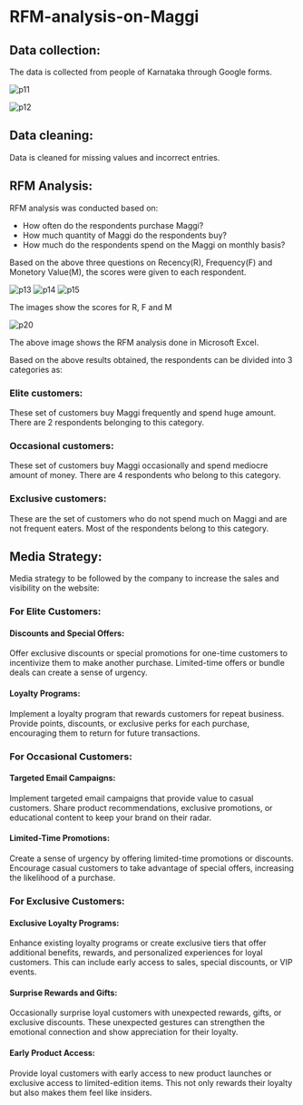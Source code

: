 # RFM-analysis-on-Maggi

## Data collection:
The data is collected from people of Karnataka through Google forms.

![p11](https://github.com/dhanashreehampiholi/RFM-analysis-on-Maggi/assets/57892263/75379ea3-9095-439c-8b87-c857ff427c35)

![p12](https://github.com/dhanashreehampiholi/RFM-analysis-on-Maggi/assets/57892263/3dfbe3e4-8c29-4d75-8ed0-717ab2d42193)

## Data cleaning:
Data is cleaned for missing values and incorrect entries.

## RFM Analysis:
RFM analysis was conducted based on:
- How often do the respondents purchase Maggi?
- How much quantity of Maggi do the respondents buy?
- How much do the respondents spend on the Maggi on monthly basis?

Based on the above three questions on Recency(R), Frequency(F) and Monetory Value(M), the scores were given to each respondent.

![p13](https://github.com/dhanashreehampiholi/RFM-analysis-on-Maggi/assets/57892263/988f9ee8-4225-497b-a675-36d1a522f7db) 
![p14](https://github.com/dhanashreehampiholi/RFM-analysis-on-Maggi/assets/57892263/1fdad51a-f757-4d33-bbc0-228c159dd892)
![p15](https://github.com/dhanashreehampiholi/RFM-analysis-on-Maggi/assets/57892263/026fc864-897d-4d27-82bf-f2f978e7f746)

The images show the scores for R, F and M

![p20](https://github.com/dhanashreehampiholi/RFM-analysis-on-Maggi/assets/57892263/c963503a-1b11-4d3c-a6ee-d9aadbbd4418)

The above image shows the RFM analysis done in Microsoft Excel.

Based on the above results obtained, the respondents can be divided into 3 categories as:
### Elite customers: 
These set of customers buy Maggi frequently and spend huge amount. There are 2 respondents belonging to this category.
### Occasional customers: 
These set of customers buy Maggi occasionally and spend mediocre amount of money. There are 4 respondents who belong to this category.
### Exclusive customers: 
These are the set of customers who do not spend much on Maggi and are not frequent eaters. Most of the respondents belong to this category.

## Media Strategy:
Media strategy to be followed by the company to increase the sales and visibility on the website:
### For Elite Customers:
#### Discounts and Special Offers:
Offer exclusive discounts or special promotions for one-time customers to incentivize them to make another purchase. Limited-time offers or bundle deals can create a sense of urgency.
#### Loyalty Programs:
Implement a loyalty program that rewards customers for repeat business. Provide points, discounts, or exclusive perks for each purchase, encouraging them to return for future transactions.


### For Occasional Customers:
#### Targeted Email Campaigns:
Implement targeted email campaigns that provide value to casual customers. Share product recommendations, exclusive promotions, or educational content to keep your brand on their radar.
#### Limited-Time Promotions:
Create a sense of urgency by offering limited-time promotions or discounts. Encourage casual customers to take advantage of special offers, increasing the likelihood of a purchase.


### For Exclusive Customers:
#### Exclusive Loyalty Programs:
Enhance existing loyalty programs or create exclusive tiers that offer additional benefits, rewards, and personalized experiences for loyal customers. This can include early access to sales, special discounts, or VIP events.
#### Surprise Rewards and Gifts:
Occasionally surprise loyal customers with unexpected rewards, gifts, or exclusive discounts. These unexpected gestures can strengthen the emotional connection and show appreciation for their loyalty.
#### Early Product Access:
Provide loyal customers with early access to new product launches or exclusive access to limited-edition items. This not only rewards their loyalty but also makes them feel like insiders.

